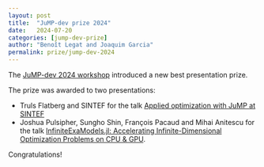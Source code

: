 ```yaml
---
layout: post
title:  "JuMP-dev prize 2024"
date:   2024-07-20
categories: [jump-dev-prize]
author: "Benoît Legat and Joaquim Garcia"
permalink: prize/jump-dev-2024
---
```


The [JuMP-dev 2024 workshop](/meetings/jumpdev2024) introduced a new best
presentation prize.

The prize was awarded to two presentations:

 * Truls Flatberg and SINTEF for the talk
   [Applied optimization with JuMP at SINTEF](https://youtu.be/-a9-ToFiT8E)
 * Joshua Pulsipher, Sungho Shin, François Pacaud and Mihai Anitescu for the talk
   [InfiniteExaModels.jl: Accelerating Infinite-Dimensional Optimization Problems on CPU & GPU](https://youtu.be/XBPTb_nbrUs).

Congratulations!
